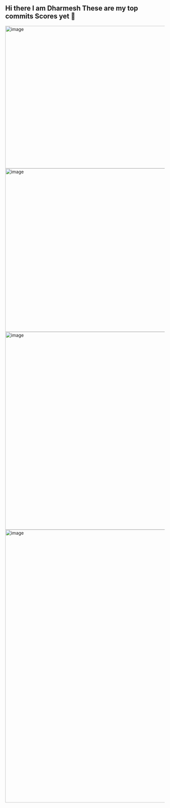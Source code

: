 ## Hi there  I am Dharmesh These are my top commits Scores yet 👋
<img width="938" height="449" alt="image" src="https://github.com/user-attachments/assets/1bbd016c-540e-4ed7-bc64-9d65f9b80b8d" />
<img width="896" height="515" alt="image" src="https://github.com/user-attachments/assets/b9fbdbd0-cb45-4a7d-a7fc-cc7bcc413f89" />
<img width="1090" height="623" alt="image" src="https://github.com/user-attachments/assets/6c4b94b5-2b8e-42bf-b647-87582ff4ec9f" />

<img width="741" height="860" alt="image" src="https://github.com/user-attachments/assets/2bcbe734-2b19-4342-8588-105e53a5ec59" />

<!--
**Dharnesh67/Dharnesh67** is a ✨ _special_ ✨ repository because its `README.md` (this file) appears on your GitHub profile.

Here are some ideas to get you started:

- 🔭 I’m currently working on ...
- 🌱 I’m currently learning ...
- 👯 I’m looking to collaborate on ...
- 🤔 I’m looking for help with ...
- 💬 Ask me about ...
- 📫 How to reach me: ...
- 😄 Pronouns: ...
- ⚡ Fun fact: ...
-->
